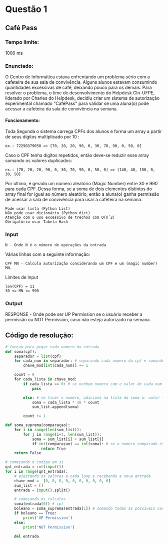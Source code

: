 # Questão 1

## Café Pass

### Tempo limite: 
1000 ms

### Enunciado:
O Centro de Informática estava enfrentando um problema sério com a cafeteira de sua sala de convivência. Alguns alunos estavam consumindo quantidades excessivas de café, deixando pouco para os demais. Para resolver o problema, o time de desenvolvimento do Helpdesk CIn-UFPE, liderado por Charles do Helpdesk, decidiu criar um sistema de autorização experimental chamado "CaféPass" para validar se uma aluna(o) pode acessar a cafeteira da sala de convivência na semana.

#### Funcionamento:

Toda Segunda o sistema carrega CPFs dos alunos e forma um array a partir de seus dígitos multiplicado por 10 :

    ex.: 72290379050 => [70, 20, 20, 90, 0, 30, 70, 90, 0, 50, 0]

Caso o CPF tenha dígitos repetidos, então deve-se reduzir esse array somando os valores duplicados:

    ex.: [70, 20, 20, 90, 0, 30, 70, 90, 0, 50, 0] => [140, 40, 180, 0, 30, 50]

Por último, é gerado um número aleatório (Magic Number) entre 30 e 990 para cada CPF. Dessa forma, se a soma de dois elementos distintos do array final for igual ao número aleatório, então a aluna(o) ganha permissão de acessar a sala de convivência para usar a cafeteira na semana.

    Pode usar lista (Python List)
    Não pode usar dicionário (Python dict)
    Atenção com o uso excessivo de trechos com O(nˆ2)
    Obrigatório usar Tabela Hash

### Input
    N - Onde N é o número de operações da entrada

Várias linhas com a seguinte informação:

    CPF MN - Calcula autorização considerando um CPF e um (magic number) MN.

Limites de Input

    len(CPF) = 11
    30 <= MN <= 990

### Output
RESPONSE - Onde pode ser UP Permission se o usuário receber a permissão ou NOT Permission, caso não esteja autorizado na semana.

## Código de resolução:
```python
# funçao para pegar cada numero da entrada
def soma(cpf):
    separador = list(cpf)
    for cada_num in separador: # separando cada numero do cpf e somando 1 a cada apariçao dele e colocando ele na posiçao na lista de remoçao
        chave_mod[int(cada_num)] += 1

    count = 0
    for cada_lista in chave_mod:
        if cada_lista == 0: # se nenhum numero com o valor de cada num foi adicionado, a funçao passa, para nao criar listas sem nada
            pass

        else: # se tiver o numero, adiciona na lista da soma o: valor * 10 * a quantidade de vezes que ele aparece
            soma = cada_lista * 10 * count
            sum_list.append(soma)

        count += 1

def soma_suprema(comparaçao):
    for i in range(len(sum_list)):
        for j in range(i+1, len(sum_list)):
            soma = sum_list[i] + sum_list[j]
            if int(comparaçao) == int(soma): # se o numero comparado estiver for igual ao da soma
                return True
    return False

# começando o codigo em si
qnt_entrada = int(input())
for i in range(qnt_entrada):
    # ajeitando os valores a cada loop e recebendo a nova entrada
    chave_mod =  [0, 0, 0, 0, 0, 0, 0, 0, 0, 0]
    sum_list = []
    entrada = input().split()

    # começando os calculos
    soma(entrada[0]) # cpf
    boleano = soma_suprema(entrada[1]) # somando todas as possiveis combinaçoes de soma dentro das listas
    if boleano == True:
        print('UP Permission')
    else:
        print('NOT Permission')

    del entrada
```
